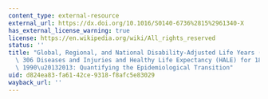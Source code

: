 ```yaml
---
content_type: external-resource
external_url: https://dx.doi.org/10.1016/S0140-6736%2815%2961340-X
has_external_license_warning: true
license: https://en.wikipedia.org/wiki/All_rights_reserved
status: ''
title: "Global, Regional, and National Disability-Adjusted Life Years (DALYs) for\
  \ 306 Diseases and Injuries and Healthy Life Expectancy (HALE) for 188 countries,\
  \ 1990\u20132013: Quantifying the Epidemiological Transition"
uid: d824ea83-fa61-42ce-9318-f8afc5e83029
wayback_url: ''
---
```

